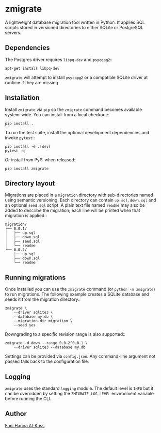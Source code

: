 # zmigrate

A lightweight database migration tool written in Python. It applies SQL
scripts stored in versioned directories to either SQLite or PostgreSQL
servers.

## Dependencies

The Postgres driver requires ``libpq-dev`` and ``psycopg2``::

    apt-get install libpq-dev

``zmigrate`` will attempt to install ``psycopg2`` or a compatible SQLite
driver at runtime if they are missing.

## Installation

Install ``zmigrate`` via ``pip`` so the ``zmigrate`` command becomes
available system-wide.  You can install from a local checkout::

    pip install .

To run the test suite, install the optional development
dependencies and invoke ``pytest``::

    pip install -e .[dev]
    pytest -q

Or install from PyPI when released::

    pip install zmigrate

## Directory layout

Migrations are placed in a ``migration`` directory with sub-directories
named using semantic versioning. Each directory can contain ``up.sql``,
``down.sql`` and an optional ``seed.sql`` script.  A plain text file
named ``readme`` may also be added to describe the migration; each line
will be printed when that migration is applied::

    migration/
    ├── 0.0.1/
    │   ├── up.sql
    │   ├── down.sql
    │   ├── seed.sql
    │   └── readme
    └── 0.0.2/
        ├── up.sql
        ├── down.sql
        └── readme

## Running migrations

Once installed you can use the ``zmigrate`` command (or ``python -m zmigrate``)
to run migrations. The following example creates a SQLite database and seeds it
from the migration directory::

    zmigrate \
        --driver sqlite3 \
        --database my.db \
        --migration-dir migration \
        --seed yes

Downgrading to a specific revision range is also supported::

    zmigrate -d down --range 0.0.2^0.0.1 \
        --driver sqlite3 --database my.db

Settings can be provided via ``config.json``. Any command-line argument
not passed falls back to the configuration file.

## Logging

``zmigrate`` uses the standard ``logging`` module. The default level is
``INFO`` but it can be overridden by setting the ``ZMIGRATE_LOG_LEVEL``
environment variable before running the CLI.

## Author

[Fadi Hanna Al-Kass](https://github.com/alkass)
